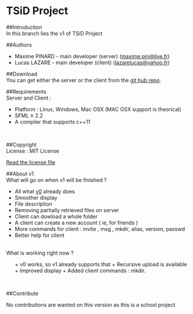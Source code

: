 TSiD Project
============

##Introduction
<br/>
In this branch lies the v1 of TSiD Project
<br/>

##Authors
<br/>
+ Maxime PINARD - main developer (server) (maxime.pin@live.fr)
+ Lucas LAZARE - main developer (client) (lazarelucas@yahoo.fr)

##Download
<br/>
You can get either the server or the client from the [git hub repo](https://github.com/Organic-Code/TSiD).
<br/>

##Requirements
<br/>
Server and Client :
+ Platform : Linux, Windows, Mac OSX (MAC OSX support is theorical)
+ SFML ≥ 2.2
+ A compiler that supports c++11
<br/>

##Copyright
<br/>
License : MIT License

[Read the license file](LICENSE)
<br/>

##About v1
<br/>
What will go on when v1 will be finished ?
+ All what [v0](https://github.com/Organic-Code/TSiD/tree/v0) already does
+ Smoother display
+ File description
+ Removing partially retrieved files on server
+ Client can dowload a whole folder
+ A client can create a new account ( ie, for friends )
+ More commands for client : invite <mail>, msg <text>, mkdir, alias, version, passwd
+ Better help for client
<br/>
</ul>
What is working right now ?
<ul>
+ v0 works, so v1 already supports that
+ Recursive upload is available
+ Improved display
+ Added client commands : mkdir.
</ul><br/>

##Contribute

No contributions are wanted on this version as this is a school project
